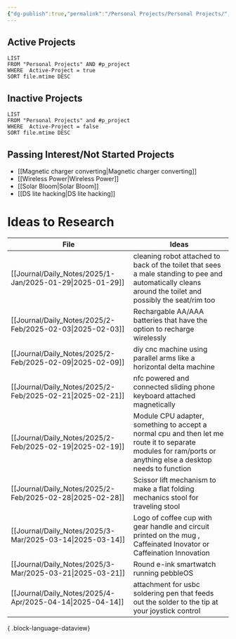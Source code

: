 ```yaml
---
{"dg-publish":true,"permalink":"/Personal Projects/Personal Projects/","tags":["directory"]}
---
```



## Active Projects
``` dataview
LIST 
FROM "Personal Projects" AND #p_project 
WHERE  Active-Project = true
SORT file.mtime DESC
```
## Inactive Projects
``` dataview
LIST 
FROM "Personal Projects" and #p_project 
WHERE  Active-Project = false
SORT file.mtime DESC
```
## Passing Interest/Not Started Projects
- [[Magnetic charger converting\|Magnetic charger converting]] 
- [[Wireless Power\|Wireless Power]]
- [[Solar Bloom\|Solar Bloom]]
- [[DS lite hacking\|DS lite hacking]]

# Ideas to Research 
| File                                                         | Ideas                                                                                                                                                        |
| ------------------------------------------------------------ | ------------------------------------------------------------------------------------------------------------------------------------------------------------ |
| [[Journal/Daily_Notes/2025/1-Jan/2025-01-29\|2025-01-29]] | cleaning robot attached to back of the toilet that sees a male standing to pee and automatically cleans around the toilet and possibly the seat/rim too      |
| [[Journal/Daily_Notes/2025/2-Feb/2025-02-03\|2025-02-03]] | Rechargable AA/AAA batteries that have the option to recharge wirelessly                                                                                     |
| [[Journal/Daily_Notes/2025/2-Feb/2025-02-09\|2025-02-09]] | diy cnc machine using parallel arms like a horizontal delta machine                                                                                          |
| [[Journal/Daily_Notes/2025/2-Feb/2025-02-21\|2025-02-21]] | nfc powered and connected sliding phone keyboard attached magnetically                                                                                       |
| [[Journal/Daily_Notes/2025/2-Feb/2025-02-19\|2025-02-19]] | Module CPU adapter, something to accept a normal cpu and then let me route it to separate modules for ram/ports or anything else a desktop needs to function |
| [[Journal/Daily_Notes/2025/2-Feb/2025-02-28\|2025-02-28]] | Scissor lift mechanism to make a flat folding mechanics stool for traveling stool                                                                            |
| [[Journal/Daily_Notes/2025/3-Mar/2025-03-14\|2025-03-14]] | Logo of coffee cup with gear handle and circuit printed on the mug , Caffeinated Inovator or Caffeination Innovation                                         |
| [[Journal/Daily_Notes/2025/3-Mar/2025-03-21\|2025-03-21]] | Round e-ink smartwatch running pebbleOS                                                                                                                      |
| [[Journal/Daily_Notes/2025/4-Apr/2025-04-14\|2025-04-14]] | attachment for usbc soldering pen that feeds out the solder to the tip at your joystick control                                                              |

{ .block-language-dataview}
